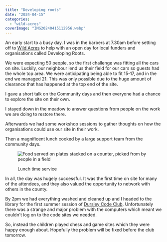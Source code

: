 ```yaml
---
title: "Developing roots"
date: "2024-04-15"
categories: 
  - "wild-acres"
coverImage: "IMG20240415112956.webp"
---
```


An early start to a busy day. I was in the barbers at 7.30am before setting off to [Wild Acres](https://wildacres.org.uk/) to help with an open day for local funders and organisations called Developing Roots.

We were expecting 50 people, so the first challenge was fitting all the cars on site. Luckily, our neighbour lend us their field for our cars so guests had the whole top area. We were anticipating being able to fit 15-17, and in the end we managed 21. This was only possible due to the huge amount of clearance that has happened at the top end of the site.

I gave a short talk on the Community days and then everyone had a chance to explore the site on their own.

I stayed down in the meadow to answer questions from people on the work we are doing to restore there.

Afterwards we had some workshop sessions to gather thoughts on how the organisations could use our site in their work.

Then a magnificent lunch cooked by a large support team from the community days.

<figure>

![Food served on plates stacked on a counter, picked from by people in a field](images/IMG20240415122351-866x1024.webp)

<figcaption>

Lunch time service

</figcaption>

</figure>

In all, the day was hugely successful. It was the first time on site for many of the attendees, and they also valued the opportunity to network with others in the county.

By 2pm we had everything washed and cleaned up and I headed to the library for the first summer session of [Dursley Code Club](https://www.facebook.com/dursleycodeclub). Unfortunately there was a strange and major problem with the computers which meant we couldn't log on to the code sites we needed.

So, instead the children played chess and game sites which they were happy enough about. Hopefully the problem will be fixed before the club tomorrow.
